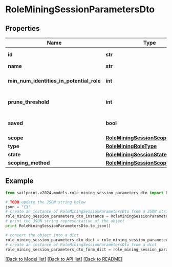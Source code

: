 # RoleMiningSessionParametersDto


## Properties

Name | Type | Description | Notes
------------ | ------------- | ------------- | -------------
**id** | **str** | The ID of the role mining session | [optional] 
**name** | **str** | The session&#39;s saved name | [optional] 
**min_num_identities_in_potential_role** | **int** | Minimum number of identities in a potential role | [optional] 
**prune_threshold** | **int** | The prune threshold to be used or null to calculate prescribedPruneThreshold | [optional] 
**saved** | **bool** | The session&#39;s saved status | [optional] [default to True]
**scope** | [**RoleMiningSessionScope**](RoleMiningSessionScope.md) |  | [optional] 
**type** | [**RoleMiningRoleType**](RoleMiningRoleType.md) |  | [optional] 
**state** | [**RoleMiningSessionState**](RoleMiningSessionState.md) |  | [optional] 
**scoping_method** | [**RoleMiningSessionScopingMethod**](RoleMiningSessionScopingMethod.md) |  | [optional] 

## Example

```python
from sailpoint.v2024.models.role_mining_session_parameters_dto import RoleMiningSessionParametersDto

# TODO update the JSON string below
json = "{}"
# create an instance of RoleMiningSessionParametersDto from a JSON string
role_mining_session_parameters_dto_instance = RoleMiningSessionParametersDto.from_json(json)
# print the JSON string representation of the object
print RoleMiningSessionParametersDto.to_json()

# convert the object into a dict
role_mining_session_parameters_dto_dict = role_mining_session_parameters_dto_instance.to_dict()
# create an instance of RoleMiningSessionParametersDto from a dict
role_mining_session_parameters_dto_form_dict = role_mining_session_parameters_dto.from_dict(role_mining_session_parameters_dto_dict)
```
[[Back to Model list]](../README.md#documentation-for-models) [[Back to API list]](../README.md#documentation-for-api-endpoints) [[Back to README]](../README.md)


